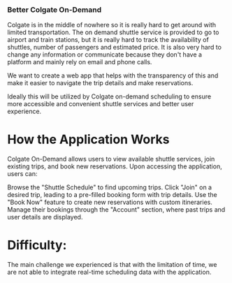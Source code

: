 ### Better Colgate On-Demand

Colgate is in the middle of nowhere so it is really hard to get around with limited
 transportation. The on demand shuttle service is provided to go to airport and 
 train stations, but it is really hard to track the availability of shuttles,
 number of passengers and estimated price. It is also very hard to change any 
 information or communicate because they don't have a platform and mainly rely on 
 email and phone calls. 

 We want to create a web app that helps with the transparency of this and make it
 easier to navigate the trip details and make reservations.

 Ideally this will be utilized by Colgate on-demand scheduling to ensure more 
 accessible and convenient shuttle services and better 
 user experience. 

# How the Application Works
Colgate On-Demand allows users to view available shuttle services, join 
existing trips, and book new reservations. Upon accessing the application, 
users can:

Browse the "Shuttle Schedule" to find upcoming trips.
Click "Join" on a desired trip, leading to a pre-filled booking form with trip details.
Use the "Book Now" feature to create new reservations with custom itineraries.
Manage their bookings through the "Account" section, where past trips and user details are displayed.

# Difficulty: 
The main challenge we experienced is that with the limitation of time, we are not 
able to integrate real-time scheduling data with the application.
